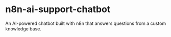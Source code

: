 # n8n-ai-support-chatbot
An AI-powered chatbot built with n8n that answers questions from a custom knowledge base.
